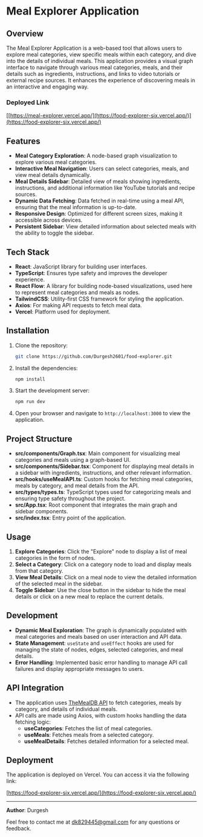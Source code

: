 # Meal Explorer Application

## Overview

The Meal Explorer Application is a web-based tool that allows users to explore meal categories, view specific meals within each category, and dive into the details of individual meals. This application provides a visual graph interface to navigate through various meal categories, meals, and their details such as ingredients, instructions, and links to video tutorials or external recipe sources. It enhances the experience of discovering meals in an interactive and engaging way.

### Deployed Link

[[https://meal-explorer.vercel.app/](https://food-explorer-six.vercel.app/)](https://food-explorer-six.vercel.app/)

## Features

- **Meal Category Exploration**: A node-based graph visualization to explore various meal categories.
- **Interactive Meal Navigation**: Users can select categories, meals, and view meal details dynamically.
- **Meal Details Sidebar**: Detailed view of meals showing ingredients, instructions, and additional information like YouTube tutorials and recipe sources.
- **Dynamic Data Fetching**: Data fetched in real-time using a meal API, ensuring that the meal information is up-to-date.
- **Responsive Design**: Optimized for different screen sizes, making it accessible across devices.
- **Persistent Sidebar**: View detailed information about selected meals with the ability to toggle the sidebar.

## Tech Stack

- **React**: JavaScript library for building user interfaces.
- **TypeScript**: Ensures type safety and improves the developer experience.
- **React Flow**: A library for building node-based visualizations, used here to represent meal categories and meals as nodes.
- **TailwindCSS**: Utility-first CSS framework for styling the application.
- **Axios**: For making API requests to fetch meal data.
- **Vercel**: Platform used for deployment.

## Installation

1. Clone the repository:

   ```bash
   git clone https://github.com/Durgesh2601/food-explorer.git
   ```

2. Install the dependencies:

   ```bash
   npm install
   ```

3. Start the development server:

   ```bash
   npm run dev
   ```

4. Open your browser and navigate to `http://localhost:3000` to view the application.

## Project Structure

- **src/components/Graph.tsx**: Main component for visualizing meal categories and meals using a graph-based UI.
- **src/components/Sidebar.tsx**: Component for displaying meal details in a sidebar with ingredients, instructions, and other relevant information.
- **src/hooks/useMealAPI.ts**: Custom hooks for fetching meal categories, meals by category, and meal details from the API.
- **src/types/types.ts**: TypeScript types used for categorizing meals and ensuring type safety throughout the project.
- **src/App.tsx**: Root component that integrates the main graph and sidebar components.
- **src/index.tsx**: Entry point of the application.

## Usage

1. **Explore Categories**: Click the "Explore" node to display a list of meal categories in the form of nodes.
2. **Select a Category**: Click on a category node to load and display meals from that category.
3. **View Meal Details**: Click on a meal node to view the detailed information of the selected meal in the sidebar.
4. **Toggle Sidebar**: Use the close button in the sidebar to hide the meal details or click on a new meal to replace the current details.

## Development

- **Dynamic Meal Exploration**: The graph is dynamically populated with meal categories and meals based on user interaction and API data.
- **State Management**: `useState` and `useEffect` hooks are used for managing the state of nodes, edges, selected categories, and meal details.
- **Error Handling**: Implemented basic error handling to manage API call failures and display appropriate messages to users.

## API Integration

- The application uses [TheMealDB API](https://www.themealdb.com/api.php) to fetch categories, meals by category, and details of individual meals.
- API calls are made using Axios, with custom hooks handling the data fetching logic:
  - **useCategories**: Fetches the list of meal categories.
  - **useMeals**: Fetches meals from a selected category.
  - **useMealDetails**: Fetches detailed information for a selected meal.

## Deployment

The application is deployed on Vercel. You can access it via the following link:

[https://food-explorer-six.vercel.app/](https://food-explorer-six.vercel.app/)

---

**Author**: Durgesh

Feel free to contact me at [dk829445@gmail.com](mailto:dk829445@gmail.com) for any questions or feedback.
